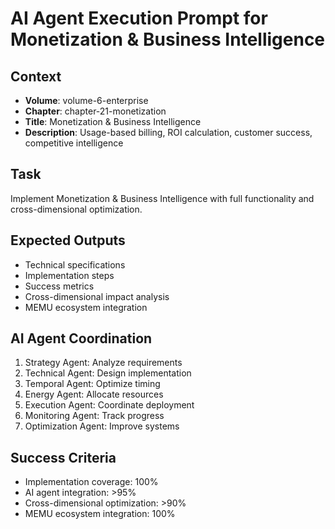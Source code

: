 # AI Agent Execution Prompt for Monetization & Business Intelligence

## Context
- **Volume**: volume-6-enterprise
- **Chapter**: chapter-21-monetization
- **Title**: Monetization & Business Intelligence
- **Description**: Usage-based billing, ROI calculation, customer success, competitive intelligence

## Task
Implement Monetization & Business Intelligence with full functionality and cross-dimensional optimization.

## Expected Outputs
- Technical specifications
- Implementation steps
- Success metrics
- Cross-dimensional impact analysis
- MEMU ecosystem integration

## AI Agent Coordination
1. Strategy Agent: Analyze requirements
2. Technical Agent: Design implementation
3. Temporal Agent: Optimize timing
4. Energy Agent: Allocate resources
5. Execution Agent: Coordinate deployment
6. Monitoring Agent: Track progress
7. Optimization Agent: Improve systems

## Success Criteria
- Implementation coverage: 100%
- AI agent integration: >95%
- Cross-dimensional optimization: >90%
- MEMU ecosystem integration: 100%
